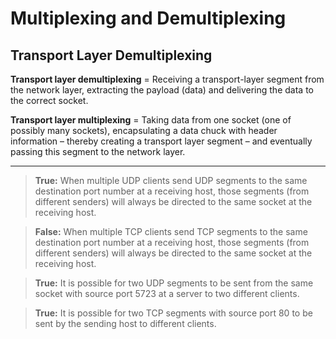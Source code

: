 # Multiplexing and Demultiplexing
## Transport Layer Demultiplexing
**Transport layer demultiplexing** = Receiving a transport-layer segment from the network layer, extracting the payload (data) and delivering the data to the correct socket.

**Transport layer multiplexing** = Taking data from one socket (one of possibly many sockets), encapsulating a data chuck with header information – thereby creating a transport layer segment – and eventually passing this segment to the network layer.

---

> **True:** When multiple UDP clients send UDP segments to the same destination port number at a receiving host, those segments (from different senders) will always be directed to the same socket at the receiving host.

> **False:** When multiple TCP clients send TCP segments to the same destination port number at a receiving host, those segments (from different senders) will always be directed to the same socket at the receiving host.

> **True:** It is possible for two UDP segments  to be sent from the same socket with source port 5723 at a server to two different clients.

> **True:** It is possible for two TCP segments with source port 80 to be sent by the sending host to different clients.